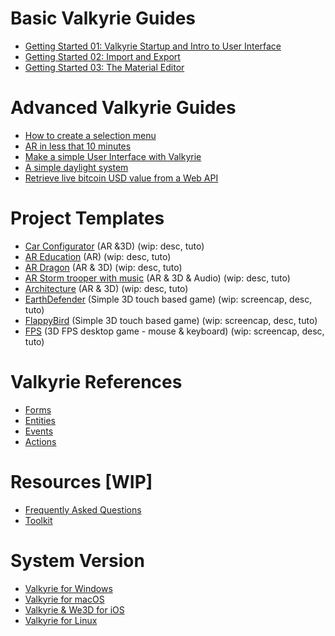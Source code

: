 # Basic Valkyrie Guides
- [Getting Started 01: Valkyrie Startup and Intro to User Interface](VlkGuides/getting-started-01-vlk-startup-and-ui)
- [Getting Started 02: Import and Export](VlkGuides/import_and_export)
- [Getting Started 03: The Material Editor](VlkGuides/Material-Editor)

# Advanced Valkyrie Guides
- [How to create a selection menu](VlkGuides/How-to-create-a-selection-menu)
- [AR in less that 10 minutes](VlkGuides/ar-in-10-mins)
- [Make a simple User Interface with Valkyrie](VlkGuides/make-a-simple-ui)
- [A simple daylight system](VlkGuides/automatic-daylight-system)
- [Retrieve live bitcoin USD value from a Web API](VlkGuides/retrieve-btc-usd-http-web-api)

# Project Templates
- [Car Configurator](./VlkSamples/Car-Configurator) (AR &3D) (wip: desc, tuto)
- [AR Education](./VlkSamples/ar-education) (AR) (wip: desc, tuto)
- [AR Dragon](./VlkSamples/ar-dragon) (AR & 3D) (wip: desc, tuto)
- [AR Storm trooper with music](./VlkSamples/ar-storm-trooper) (AR & 3D & Audio) (wip: desc, tuto)
- [Architecture](./VlkSamples/architecture) (AR & 3D) (wip: desc, tuto)
- [EarthDefender](./VlkSamples/earth-defender) (Simple 3D touch based game) (wip: screencap, desc, tuto)
- [FlappyBird](./VlkSamples/flappy-bird) (Simple 3D touch based game) (wip: screencap, desc, tuto)
- [FPS](./VlkSamples/fps) (3D FPS desktop game - mouse & keyboard) (wip: screencap, desc, tuto)

# Valkyrie References
- [Forms](./Vlk/RefForms)
- [Entities](./Vlk/RefEntities)
- [Events](./Vlk/RefEvents)
- [Actions](./Vlk/RefActions)

# Resources [WIP]
- [Frequently Asked Questions](./resources/faq)
- [Toolkit](./resources/tools)

# System Version
- [Valkyrie for Windows](./Valkyrie-for-Windows)
- [Valkyrie for macOS](./Valkyrie-for-macOS)
- [Valkyrie & We3D for iOS](./Valkyrie-for-iOS)
- [Valkyrie for Linux](./Valkyrie-for-Linux)
